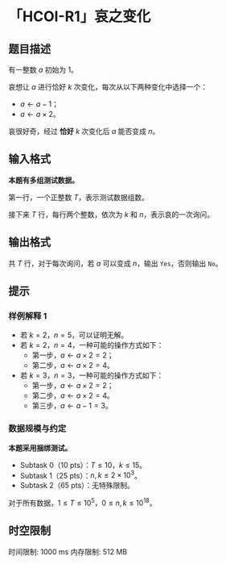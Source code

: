# 「HCOI-R1」哀之变化

## 题目描述

有一整数 $a$ 初始为 $1$。

哀想让 $a$ 进行恰好 $k$ 次变化，每次从以下两种变化中选择一个：

- $a\gets a - 1$；
- $a\gets a \times 2$。

哀很好奇，经过 **恰好** $k$ 次变化后 $a$ 能否变成 $n$。

## 输入格式

**本题有多组测试数据。**

第一行，一个正整数 $T$，表示测试数据组数。

接下来 $T$ 行，每行两个整数，依次为 $k$ 和 $n$，表示哀的一次询问。

## 输出格式

共 $T$ 行，对于每次询问，若 $a$ 可以变成 $n$，输出 `Yes`，否则输出 `No`。

## 提示

### 样例解释 1

+ 若 $k = 2$，$n = 5$，可以证明无解。
+ 若 $k = 2$，$n = 4$，一种可能的操作方式如下：
	+ 第一步，$a \gets a\times 2 = 2$；
	+ 第二步，$a \gets a\times 2 = 4$。
+ 若 $k = 3$，$n = 3$，一种可能的操作方式如下：
	+ 第一步，$a \gets a\times 2 = 2$；
	+ 第二步，$a \gets a\times 2 = 4$。
	+ 第三步，$a \gets a-1 = 3$。

### 数据规模与约定

**本题采用捆绑测试。**

+ Subtask 0（10 pts）：$T \leq 10$，$k \leq 15$。
+ Subtask 1（25 pts）：$n, k \leq 2\times 10^3$。
+ Subtask 2（65 pts）：无特殊限制。

对于所有数据，$1 \leq T \leq 10^5$，$0 \leq n, k \leq 10^{18}$。

## 时空限制

时间限制: 1000 ms
内存限制: 512 MB
